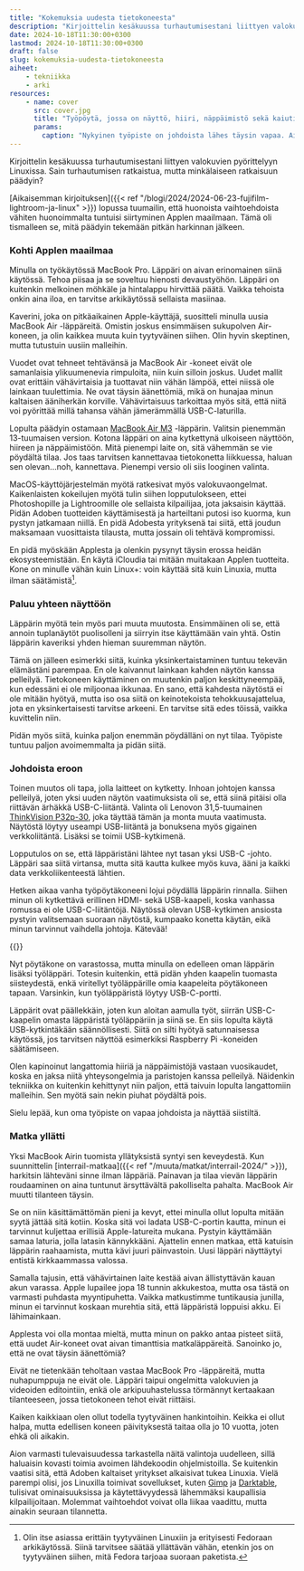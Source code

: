```yaml
---
title: "Kokemuksia uudesta tietokoneesta"
description: "Kirjoittelin kesäkuussa turhautumisestani liittyen valokuvien pyörittelyyn Linuxissa. Sain turhautumisen ratkaistua, mutta minkälaiseen ratkaisuun päädyin?"
date: 2024-10-18T11:30:00+0300
lastmod: 2024-10-18T11:30:00+0300
draft: false
slug: kokemuksia-uudesta-tietokoneesta
aiheet:
    - tekniikka
    - arki
resources:
    - name: cover
      src: cover.jpg
      title: "Työpöytä, jossa on näyttö, hiiri, näppäimistö sekä kaiutin. Hiiri ja näppäimistö ovat langattomat. Vasemmalla pöydän takana kulkee yksi johto, joka on kytketty läppäriin."
      params:
        caption: "Nykyinen työpiste on johdoista lähes täysin vapaa. Aikaisemmin pöytätilaa vienyt pöytäkonekin on nyt poissa. Läppärit sijaitsevat vieressä olevassa hyllyssä, jonne menee vain yksi johto."
---
```

Kirjoittelin kesäkuussa turhautumisestani liittyen valokuvien pyörittelyyn Linuxissa. Sain turhautumisen ratkaistua, mutta minkälaiseen ratkaisuun päädyin?

<!--more-->

[Aikaisemman kirjoituksen]({{< ref "/blogi/2024/2024-06-23-fujifilm-lightroom-ja-linux" >}}) lopussa tuumailin, että huonoista vaihtoehdoista vähiten huonoimmalta tuntuisi siirtyminen Applen maailmaan. Tämä oli tismalleen se, mitä päädyin tekemään pitkän harkinnan jälkeen. 

### Kohti Applen maailmaa

Minulla on työkäytössä MacBook Pro. Läppäri on aivan erinomainen siinä käytössä. Tehoa piisaa ja se soveltuu hienosti devaustyöhön. Läppäri on kuitenkin melkoinen möhkäle ja hintalappu hirvittää päätä. Vaikka tehoista onkin aina iloa, en tarvitse arkikäytössä sellaista masiinaa.

Kaverini, joka on pitkäaikainen Apple-käyttäjä, suositteli minulla uusia MacBook Air -läppäreitä. Omistin joskus ensimmäisen sukupolven Air-koneen, ja olin kaikkea muuta kuin tyytyväinen siihen. Olin hyvin skeptinen, mutta tutustuin uusiin malleihin.

Vuodet ovat tehneet tehtävänsä ja MacBook Air -koneet eivät ole samanlaisia ylikuumenevia rimpuloita, niin kuin silloin joskus. Uudet mallit ovat erittäin vähävirtaisia ja tuottavat niin vähän lämpöä, ettei niissä ole lainkaan tuulettimia. Ne ovat täysin äänettömiä, mikä on hunajaa minun kaltaisen ääniherkän korville. Vähävirtaisuus tarkoittaa myös sitä, että niitä voi pyörittää millä tahansa vähän jämerämmällä USB-C-laturilla.

Lopulta päädyin ostamaan [MacBook Air M3](https://www.apple.com/fi/macbook-air/) -läppärin. Valitsin pienemmän 13-tuumaisen version. Kotona läppäri on aina kytkettynä ulkoiseen näyttöön, hiireen ja näppäimistöön. Mitä pienempi laite on, sitä vähemmän se vie pöydältä tilaa. Jos taas tarvitsen kannettavaa tietokonetta liikkuessa, haluan sen olevan...noh, kannettava. Pienempi versio oli siis looginen valinta.

MacOS-käyttöjärjestelmän myötä ratkesivat myös valokuvaongelmat. Kaikenlaisten kokeilujen myötä tulin siihen lopputulokseen, ettei Photoshopille ja Lightroomille ole sellaista kilpailijaa, jota jaksaisin käyttää. Pidän Adoben tuotteiden käyttämisestä ja harteiltani putosi iso kuorma, kun pystyn jatkamaan niillä. En pidä Adobesta yrityksenä tai siitä, että joudun maksamaan vuosittaista tilausta, mutta jossain oli tehtävä kompromissi.

En pidä myöskään Applesta ja olenkin pysynyt täysin erossa heidän ekosysteemistään. En käytä iCloudia tai mitään muitakaan Applen tuotteita. Kone on minulle vähän kuin Linux+: voin käyttää sitä kuin Linuxia, mutta ilman säätämistä[^1].

### Paluu yhteen näyttöön

Läppärin myötä tein myös pari muuta muutosta. Ensimmäinen oli se, että annoin tuplanäytöt puolisolleni ja siirryin itse käyttämään vain yhtä. Ostin läppärin kaveriksi yhden hieman suuremman näytön.

Tämä on jälleen esimerkki siitä, kuinka yksinkertaistaminen tuntuu tekevän elämästäni parempaa. En ole kaivannut lainkaan kahden näytön kanssa pelleilyä. Tietokoneen käyttäminen on muutenkin paljon keskittyneempää, kun edessäni ei ole miljoonaa ikkunaa. En sano, että kahdesta näytöstä ei ole mitään hyötyä, mutta iso osa siitä on keinotekoista tehokkuusajattelua, jota en yksinkertaisesti tarvitse arkeeni. En tarvitse sitä edes töissä, vaikka kuvittelin niin.

Pidän myös siitä, kuinka paljon enemmän pöydälläni on nyt tilaa. Työpiste tuntuu paljon avoimemmalta ja pidän siitä.

### Johdoista eroon

Toinen muutos oli tapa, jolla laitteet on kytketty. Inhoan johtojen kanssa pelleilyä, joten yksi uuden näytön vaatimuksista oli se, että siinä pitäisi olla riittävän ärhäkkä USB-C-liitäntä. Valinta oli Lenovon 31,5-tuumainen [ThinkVision P32p-30](https://www.lenovo.com/fi/fi/p/accessories-and-software/monitors/professional/63d1rat1eu), joka täyttää tämän ja monta muuta vaatimusta. Näytöstä löytyy useampi USB-liitäntä ja bonuksena myös gigainen verkkoliitäntä. Lisäksi se toimii USB-kytkimenä.

Lopputulos on se, että läppäristäni lähtee nyt tasan yksi USB-C -johto. Läppäri saa siitä virtansa, mutta sitä kautta kulkee myös kuva, ääni ja kaikki data verkkoliikenteestä lähtien.

Hetken aikaa vanha työpöytäkoneeni lojui pöydällä läppärin rinnalla. Siihen minun oli kytkettävä erillinen HDMI- sekä USB-kaapeli, koska vanhassa romussa ei ole USB-C-liitäntöjä. Näytössä olevan USB-kytkimen ansiosta pystyin valitsemaan suoraan näytöstä, kumpaako konetta käytän, eikä minun tarvinnut vaihdella johtoja. Kätevää!

{{<cover>}}

Nyt pöytäkone on varastossa, mutta minulla on edelleen oman läppärin lisäksi työläppäri. Totesin kuitenkin, että pidän yhden kaapelin tuomasta siisteydestä, enkä viritellyt työläppärille omia kaapeleita pöytäkoneen tapaan. Varsinkin, kun työläppäristä löytyy USB-C-portti.

Läppärit ovat päällekkäin, joten kun aloitan aamulla työt, siirrän USB-C-kaapelin omasta läppäristä työläppäriin ja siinä se. En siis lopulta käytä USB-kytkintäkään säännöllisesti. Siitä on silti hyötyä satunnaisessa käytössä, jos tarvitsen näyttöä esimerkiksi Raspberry Pi -koneiden säätämiseen.

Olen kapinoinut langattomia hiiriä ja näppäimistöjä vastaan vuosikaudet, koska en jaksa niitä yhteysongelmia ja paristojen kanssa pelleilyä. Näidenkin tekniikka on kuitenkin kehittynyt niin paljon, että taivuin lopulta langattomiin malleihin. Sen myötä sain nekin piuhat pöydältä pois.

Sielu lepää, kun oma työpiste on vapaa johdoista ja näyttää siistiltä.

### Matka yllätti

Yksi MacBook Airin tuomista yllätyksistä syntyi sen keveydestä. Kun suunnittelin [interrail-matkaa]({{< ref "/muuta/matkat/interrail-2024/" >}}), harkitsin lähteväni sinne ilman läppäriä. Painavan ja tilaa vievän läppärin roudaaminen on aina tuntunut ärsyttävältä pakolliselta pahalta. MacBook Air muutti tilanteen täysin.

Se on niin käsittämättömän pieni ja kevyt, ettei minulla ollut lopulta mitään syytä jättää sitä kotiin. Koska sitä voi ladata USB-C-portin kautta, minun ei tarvinnut kuljettaa erillisiä Apple-latureita mukana. Pystyin käyttämään samaa laturia, jolla latasin kännykkääni. Ajattelin ennen matkaa, että katuisin läppärin raahaamista, mutta kävi juuri päinvastoin. Uusi läppäri näyttäytyi entistä kirkkaammassa valossa.

Samalla tajusin, että vähävirtainen laite kestää aivan ällistyttävän kauan akun varassa. Apple lupailee jopa 18 tunnin akkukestoa, mutta osa tästä on varmasti puhdasta myyntipuhetta. Vaikka matkustimme tuntikausia junilla, minun ei tarvinnut koskaan murehtia sitä, että läppäristä loppuisi akku. Ei lähimainkaan.

Applesta voi olla montaa mieltä, mutta minun on pakko antaa pisteet siitä, että uudet Air-koneet ovat aivan timanttisia matkaläppäreitä. Sanoinko jo, että ne ovat täysin äänettömiä?

Eivät ne tietenkään teholtaan vastaa MacBook Pro -läppäreitä, mutta nuhapumppuja ne eivät ole. Läppäri taipui ongelmitta valokuvien ja videoiden editointiin, enkä ole arkipuuhastelussa törmännyt kertaakaan tilanteeseen, jossa tietokoneen tehot eivät riittäisi.

Kaiken kaikkiaan olen ollut todella tyytyväinen hankintoihin. Keikka ei ollut halpa, mutta edellisen koneen päivityksestä taitaa olla jo 10 vuotta, joten ehkä oli aikakin.

Aion varmasti tulevaisuudessa tarkastella näitä valintoja uudelleen, sillä haluaisin kovasti toimia avoimen lähdekoodin ohjelmistoilla. Se kuitenkin vaatisi sitä, että Adoben kaltaiset yritykset alkaisivat tukea Linuxia. Vielä parempi olisi, jos Linuxilla toimivat sovellukset, kuten [Gimp](https://www.gimp.org/) ja [Darktable](https://www.darktable.org/), tulisivat ominaisuuksissa ja käytettävyydessä lähemmäksi kaupallisia kilpailijoitaan. Molemmat vaihtoehdot voivat olla liikaa vaadittu, mutta ainakin seuraan tilannetta.

[^1]: Olin itse asiassa erittäin tyytyväinen Linuxiin ja erityisesti Fedoraan arkikäytössä. Siinä tarvitsee säätää yllättävän vähän, etenkin jos on tyytyväinen siihen, mitä Fedora tarjoaa suoraan paketista.